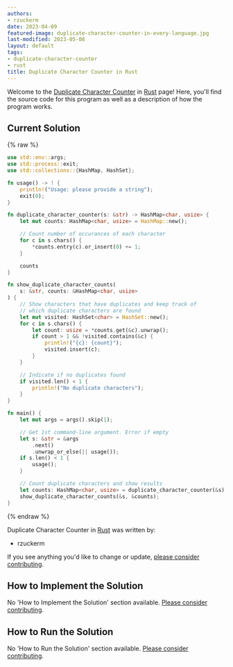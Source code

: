 ```yaml
---
authors:
- rzuckerm
date: 2023-04-09
featured-image: duplicate-character-counter-in-every-language.jpg
last-modified: 2023-05-08
layout: default
tags:
- duplicate-character-counter
- rust
title: Duplicate Character Counter in Rust
---
```


Welcome to the [Duplicate Character Counter](https://sampleprograms.io/projects/duplicate-character-counter) in [Rust](https://sampleprograms.io/languages/rust) page! Here, you'll find the source code for this program as well as a description of how the program works.

## Current Solution

{% raw %}

```rust
use std::env::args;
use std::process::exit;
use std::collections::{HashMap, HashSet};

fn usage() -> ! {
    println!("Usage: please provide a string");
    exit(0);
}

fn duplicate_character_counter(s: &str) -> HashMap<char, usize> {
    let mut counts: HashMap<char, usize> = HashMap::new();

    // Count number of occurances of each character
    for c in s.chars() {
        *counts.entry(c).or_insert(0) += 1;
    }

    counts
}

fn show_duplicate_character_counts(
    s: &str, counts: &HashMap<char, usize>
) {
    // Show characters that have duplicates and keep track of
    // which duplicate characters are found
    let mut visited: HashSet<char> = HashSet::new();
    for c in s.chars() {
        let count: usize = *counts.get(&c).unwrap();
        if count > 1 && !visited.contains(&c) {
            println!("{c}: {count}");
            visited.insert(c);
        }
    }

    // Indicate if no duplicates found
    if visited.len() < 1 {
        println!("No duplicate characters");
    }
}

fn main() {
    let mut args = args().skip(1);

    // Get 1st command-line argument. Error if empty
    let s: &str = &args
        .next()
        .unwrap_or_else(|| usage());
    if s.len() < 1 {
        usage();
    }

    // Count duplicate characters and show results
    let counts: HashMap<char, usize> = duplicate_character_counter(&s);
    show_duplicate_character_counts(&s, &counts);
}

```

{% endraw %}

Duplicate Character Counter in [Rust](https://sampleprograms.io/languages/rust) was written by:

- rzuckerm

If you see anything you'd like to change or update, [please consider contributing](https://github.com/TheRenegadeCoder/sample-programs).

## How to Implement the Solution

No 'How to Implement the Solution' section available. [Please consider contributing](https://github.com/TheRenegadeCoder/sample-programs-website).

## How to Run the Solution

No 'How to Run the Solution' section available. [Please consider contributing](https://github.com/TheRenegadeCoder/sample-programs-website).